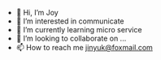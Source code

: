 - 👋 Hi, I’m Joy
- 👀 I’m interested in communicate
- 🌱 I’m currently learning micro service
- 💞️ I’m looking to collaborate on ...
- 📫 How to reach me jinyuk@foxmail.com

<!---
Joy-jinyu/Joy-jinyu is a ✨ special ✨ repository because its `README.md` (this file) appears on your GitHub profile.
You can click the Preview link to take a look at your changes.
--->
